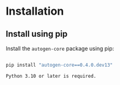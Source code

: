 # Installation

## Install using pip

Install the `autogen-core` package using pip:

```bash

pip install "autogen-core==0.4.0.dev13"
```

```{note}
Python 3.10 or later is required.
```
